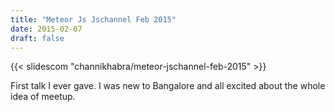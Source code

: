 ```yaml
---
title: "Meteor Js Jschannel Feb 2015"
date: 2015-02-07
draft: false
---
```


{{< slidescom "channikhabra/meteor-jschannel-feb-2015" >}}

First talk I ever gave. I was new to Bangalore and all excited about the whole
idea of meetup.

